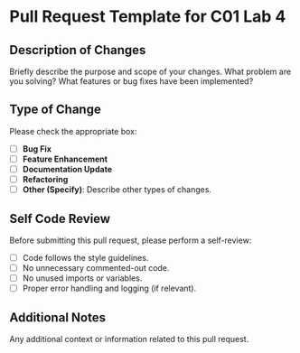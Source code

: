 # Pull Request Template for C01 Lab 4

## Description of Changes
Briefly describe the purpose and scope of your changes. What problem are you solving? What features or bug fixes have been implemented?

## Type of Change
Please check the appropriate box:
- [ ] **Bug Fix**
- [ ] **Feature Enhancement**
- [ ] **Documentation Update**
- [ ] **Refactoring**
- [ ] **Other (Specify)**: Describe other types of changes.

## Self Code Review
Before submitting this pull request, please perform a self-review:
- [ ] Code follows the style guidelines.
- [ ] No unnecessary commented-out code.
- [ ] No unused imports or variables.
- [ ] Proper error handling and logging (if relevant).

## Additional Notes
Any additional context or information related to this pull request.
